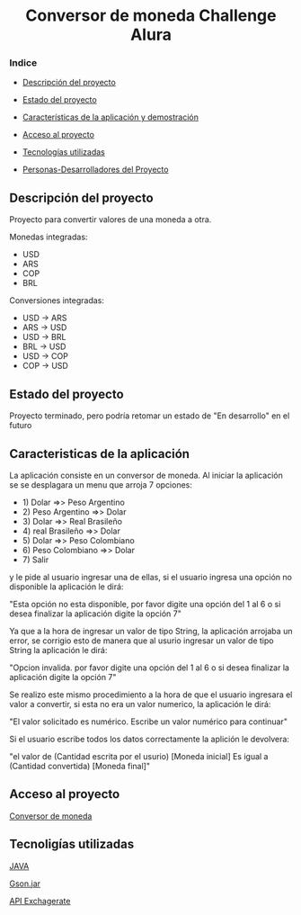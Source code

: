
<div align = "center">
  
<h1> Conversor de moneda Challenge Alura </h1>

</div>

### Indice

- [Descripción del proyecto](#descripción-del-proyecto)

- [Estado del proyecto](#Estado-del-proyecto)

- [Características de la aplicación y demostración](#Características-de-la-aplicación-y-demostración)

- [Acceso al proyecto](#acceso-proyecto)

- [Tecnologías utilizadas](#tecnologías-utilizadas)

- [Personas-Desarrolladores del Proyecto](#personas-desarrolladores)


## Descripción del proyecto

<p> Proyecto para convertir valores de una moneda a otra. </p>

<p> Monedas integradas: </p>

<ul>
  
  <li> USD </li>
  <li> ARS </li>
  <li> COP </li>
  <li> BRL </li>
 
</ul>


<p> Conversiones integradas: </p>

<ul>
  
  <li> USD -> ARS </li>
  <li> ARS -> USD </li>
  <li> USD -> BRL </li>
  <li> BRL -> USD </li>
  <li> USD -> COP </li>
  <li> COP -> USD </li>
 
</ul>


## Estado del proyecto

<p> Proyecto terminado, pero podría retomar un estado de "En desarrollo" en el futuro </p>

## Caracteristicas de la aplicación

 <p> La aplicación consiste en un conversor de moneda. Al iniciar la aplicación se se desplagara un menu que arroja 7 opciones: </p>

 <ul> 
 
<li> 1) Dolar =>> Peso Argentino </li>
<li> 2) Peso Argentino =>> Dolar </li>
<li> 3) Dolar =>> Real Brasileño </li>
<li> 4) real Brasileño =>> Dolar </li>
<li> 5) Dolar =>> Peso Colombiano </li>
<li> 6) Peso Colombiano =>> Dolar </li>
<li> 7) Salir </li>
 
 </ul>
   
<p> y le pide al usuario ingresar una de ellas, si el usuario ingresa una opción no disponible la aplicación le dirá: </p>
  
<p> "Esta opción no esta disponible, por favor digite una opción del 1 al 6 o si desea finalizar la aplicación digite la opción 7" </p>

<p> Ya que a la hora de ingresar un valor de tipo String, la aplicación arrojaba un error, se corrigio esto de manera que al usurio ingresar un valor de tipo String la aplicación le dirá: </p>

<p> "Opcion invalida. por favor digite una opción del 1 al 6 o si desea finalizar la aplicación digite la opción 7" </p>

<p> Se realizo este mismo procedimiento a la hora de que el usuario ingresara el valor a convertir, si esta no era un valor numerico, la aplicación le dirá:</p>

<p> "El valor solicitado es numérico. Escribe un valor numérico para continuar" </p>

<p> Si el usuario escribe todos los datos correctamente la aplición le devolvera: </p>

<p> "el valor de (Cantidad escrita por el usurio) [Moneda inicial] Es igual a (Cantidad convertida) [Moneda final]" </p>

## Acceso al proyecto

<a href="https://github.com/DavidIG99/ChallengeConversorDeMoneda" > <p> Conversor de moneda </p> </a>

## Tecnoligías utilizadas

<p> <a href= "https://docs.oracle.com/en/java/javase/17/docs/api/index.html"> JAVA </a> </p>

<p> <a href= "https://mvnrepository.com/artifact/com.google.code.gson/gson/2.10.1"> Gson.jar </a> </p>

<p> <a href= "https://www.exchangerate-api.com"> API Exchagerate </a> </p>















